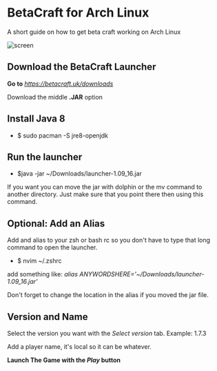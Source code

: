 # BetaCraft for Arch Linux
A short guide on how to get beta craft working on Arch Linux

![screen](https://github.com/rosenhayden/BetaCraftArch/assets/91492781/922a6f92-02d3-4ae4-9321-e854246a7c71)

## Download the BetaCraft Launcher

**Go to** *https://betacraft.uk/downloads* 

Download the middle **.JAR** option

## Install Java 8

* $ sudo pacman -S jre8-openjdk

## Run the launcher

* $java -jar ~/Downloads/launcher-1.09_16.jar

If you want you can move the jar with dolphin or the mv command to another directory. Just make sure that you point there then using this command. 

## Optional: Add an Alias

Add and alias to your zsh or bash rc so you don't have to type that long command to open the launcher.

* $ nvim ~/.zshrc

add something like: *alias ANYWORDSHERE='~/Downloads/launcher-1.09_16.jar'* 

Don't forget to change the location in the alias if you moved the jar file.
## Version and Name

Select the version you want with the *Select version* tab. Example: 1.7.3

Add a player name, it's local so it can be whatever.

**Launch The Game with the *Play* button**
